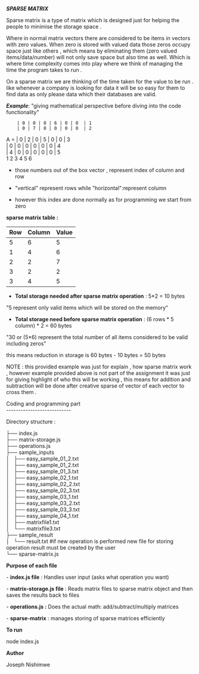 ***SPARSE MATRIX***

Sparse matrix is a type of matrix which is designed just for helping the people to minimise the storage space .

Where in normal matrix vectors there are considered to be items in vectors with zero values. When zero is stored with valued data those zeros occupy space just like others , which means by eliminating them (zero valued items/data/number) will not only save space but also time as well. Which is where time complexity comes into play where we think of managing the time the program takes to run . 

On a sparse matrix we are thinking of the time taken for the value to be run . like whenever a company is looking for data it will be so easy for them to find data as only please data which their databases are valid. 

***Example***: "giving mathematical perspective before diving into the code functionality"

        | 0 | 0 | 0 | 6 | 0 | 0  | 1    
        | 0 | 7 | 0 | 0 | 0 | 0  | 2                                     
A \=  | 0 | 2 | 0 | 5 | 0 | 0  | 3   
        | 0 | 0 | 0 | 0 | 0 | 0  | 4  
        | 4 | 0 | 0 | 0 | 0 | 0  | 5  
          1     2      3     4     5     6      
   

*  those numbers out of the box vector , represent index of column and row  
    
* "vertical" represent rows while "horizontal":represent column  
    
* however this index are done normally as for programming we start from zero

   
**sparse matrix table :**

| Row | Column | Value |
| :---- | :---- | :---- |
| 5 | 6 | 5 |
| 1 | 4 | 6 |
| 2 | 2 | 7 |
| 3 | 2 | 2 |
| 3 | 4 | 5 |

* **Total storage needed after sparse matrix operation** : 5\*2 \= 10 bytes

"5 represent only valid items which will be stored on the memory"

* **Total storage need before sparse matrix operation** : (6 rows \* 5 column) \* 2 \= 60 bytes

"30 or (5\*6) represent the total number of all items considered to be valid including zeros"

this means reduction in storage is 60 bytes \- 10 bytes \= 50 bytes

NOTE : this provided example was just for explain , how sparse matrix work , however example provided above is not part of the assignment it was just for giving highlight of who this will be working , this means for addition and subtraction will be done after creative sparse of vector of each vector to cross them . 

Coding and programming part  
\---------------------------

Directory structure : 

├── index.js  
├── matrix-storage.js  
├── operations.js  
├── sample\_inputs  
│   ├──  easy\_sample\_01\_2.txt  
│   ├── easy\_sample\_01\_2.txt  
│   ├── easy\_sample\_01\_3.txt  
│   ├── easy\_sample\_02\_1.txt  
│   ├── easy\_sample\_02\_2.txt  
│   ├── easy\_sample\_02\_3.txt  
│   ├── easy\_sample\_03\_1.txt  
│   ├── easy\_sample\_03\_2.txt  
│   ├── easy\_sample\_03\_3.txt  
│   ├── easy\_sample\_04\_1.txt  
│   ├── matrixfile1.txt  
│   └── matrixfile3.txt  
├── sample\_result  
│   └── result.txt \#if new operation is performed new file for storing operation result must be created by the user  
└── sparse-matrix.js

**Purpose of each file**

 \- **index.js file** : Handles user input (asks what operation you want)

 \- **matrix-storage.js file** : Reads matrix files to sparse matrix object and then saves the results back to files

 \- **operations.js :** Does the actual math: add/subtract/multiply matrices  
   
 \- **sparse-matrix** : manages storing of  sparse matrices efficiently

**To run**

node index.js

**Author**

Joseph Nishimwe  
